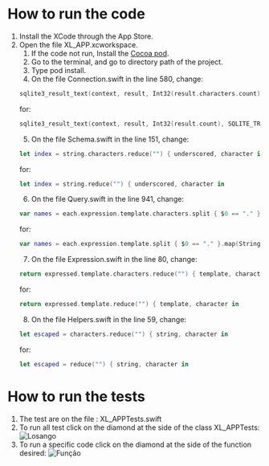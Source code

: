 # How to run the code
1. Install the XCode through the App Store.
2. Open the file XL_APP.xcworkspace.
    1. If the code not run, Install the [Cocoa pod](https://cocoapods.org/).
    2. Go to the terminal, and go to directory path of the project.
    3. Type pod install.
    4. On the file Connection.swift in the line 580, change:
    ```swift
    sqlite3_result_text(context, result, Int32(result.characters.count), SQLITE_TRANSIENT)
    ```
    for:
    ```swift
    sqlite3_result_text(context, result, Int32(result.count), SQLITE_TRANSIENT)
    ```
    5. On the file Schema.swift in the line 151, change:
    ```swift
    let index = string.characters.reduce("") { underscored, character in
    ```
    for:
    ```swift
    let index = string.reduce("") { underscored, character in
    ```
    6. On the file  Query.swift in the line 941, change:
    ```swift
    var names = each.expression.template.characters.split { $0 == "." }.map(String.init)
    ```
    for:
    ```swift
    var names = each.expression.template.split { $0 == "." }.map(String.init)
    ```
    7. On the file  Expression.swift in the line 80, change:
    ```swift
    return expressed.template.characters.reduce("") { template, character in
    ```
    for:
    ```swift
    return expressed.template.reduce("") { template, character in
    ```
    8. On the file  Helpers.swift in the line 59, change:
    ```swift
    let escaped = characters.reduce("") { string, character in
    ```
    for:
    ```swift
    let escaped = reduce("") { string, character in
    ```
# How to run the tests
1. The test are on the file : XL_APPTests.swift
2. To run all test click on the diamond at the side of the class XL_APPTests: ![Losango](https://cdn.discordapp.com/attachments/417644285173825538/417645046440132609/XL_APPTest.png)
3. To run a specific code click on the diamond at the side of the function desired: ![Função](https://cdn.discordapp.com/attachments/417644285173825538/417646480208429056/FunctionXL_APP.png)